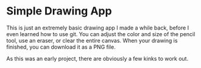 # Simple Drawing App

This is just an extremely basic drawing app I made a while back, before I even learned how to use git. You can adjust the color and size of the pencil tool, use an eraser, or clear the entire canvas. When your drawing is finished, you can download it as a PNG file.

As this was an early project, there are obviously a few kinks to work out.
